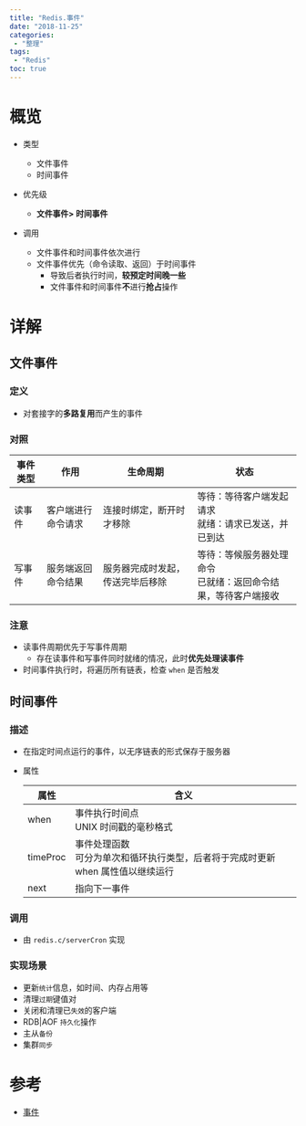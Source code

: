 ```yaml
---
title: "Redis.事件"
date: "2018-11-25"
categories:
 - "整理"
tags:
 - "Redis"
toc: true
---
```


# 概览
- 类型
    - 文件事件
    - 时间事件

- 优先级
    - **文件事件> 时间事件**

- 调用
    - 文件事件和时间事件依次进行
    - 文件事件优先（命令读取、返回）于时间事件
        - 导致后者执行时间，**较预定时间晚一些**  
        - 文件事件和时间事件**不**进行**抢占**操作

# 详解
## 文件事件
### 定义
- 对套接字的**多路复用**而产生的事件

### 对照

| 事件类型 | 作用               | 生命周期                        | 状态                                                          |
|-------|------------------|-----------------------------|-------------------------------------------------------------|
| 读事件   | 客户端进行命令请求 | 连接时绑定，断开时才移除         | 等待：等待客户端发起请求<br>就绪：请求已发送，并已到达           |
| 写事件   | 服务端返回命令结果 | 服务器完成时发起，传送完毕后移除 | 等待：等候服务器处理命令<br>已就绪：返回命令结果，等待客户端接收 |  

### 注意
- 读事件周期优先于写事件周期
    - 存在读事件和写事件同时就绪的情况，此时**优先处理读事件**
- 时间事件执行时，将遍历所有链表，检查 `when` 是否触发

## 时间事件
### 描述
- 在指定时间点运行的事件，以无序链表的形式保存于服务器
- 属性

    | 属性     | 含义                                                                              |
    |----------|---------------------------------------------------------------------------------|
    | when     | 事件执行时间点<br>UNIX 时间戳的毫秒格式                                           |
    | timeProc | 事件处理函数<br>可分为单次和循环执行类型，后者将于完成时更新 when 属性值以继续运行 |
    | next     | 指向下一事件                                                                      |

### 调用
- 由 `redis.c/serverCron` 实现

### 实现场景
- 更新`统计`信息，如时间、内存占用等
- 清理`过期`键值对
- 关闭和清理已`失效`的客户端
- RDB|AOF `持久化`操作
- 主从`备份`
- 集群`同步`



# 参考
- [事件](https://redisbook.readthedocs.io/en/latest/internal/ae.html)